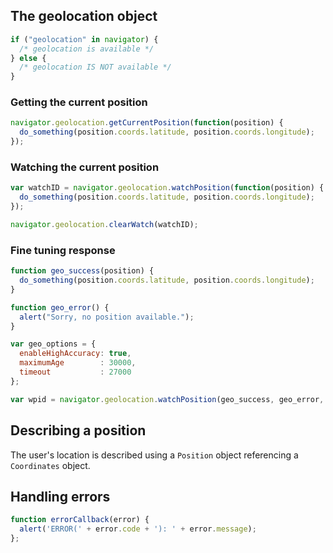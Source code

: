 ## The geolocation object

```js
if ("geolocation" in navigator) {
  /* geolocation is available */
} else {
  /* geolocation IS NOT available */
}
```

### Getting the current position

```js
navigator.geolocation.getCurrentPosition(function(position) {
  do_something(position.coords.latitude, position.coords.longitude);
});
```

### Watching the current position

```js
var watchID = navigator.geolocation.watchPosition(function(position) {
  do_something(position.coords.latitude, position.coords.longitude);
});

navigator.geolocation.clearWatch(watchID);
```

### Fine tuning response

```js
function geo_success(position) {
  do_something(position.coords.latitude, position.coords.longitude);
}

function geo_error() {
  alert("Sorry, no position available.");
}

var geo_options = {
  enableHighAccuracy: true, 
  maximumAge        : 30000, 
  timeout           : 27000
};

var wpid = navigator.geolocation.watchPosition(geo_success, geo_error, geo_options);
```

## Describing a position

The user's location is described using a `Position` object referencing a `Coordinates` object.

## Handling errors

```js
function errorCallback(error) {
  alert('ERROR(' + error.code + '): ' + error.message);
};
```
